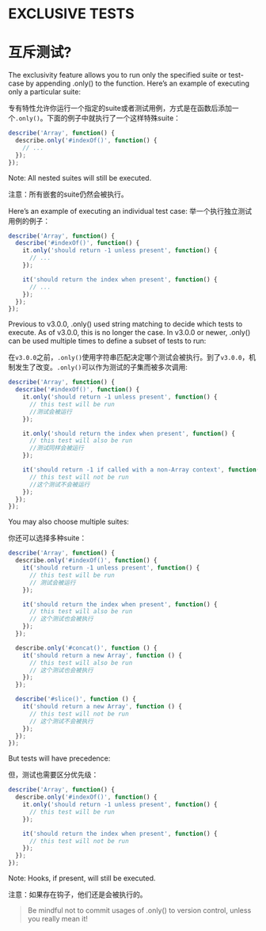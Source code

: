 # EXCLUSIVE TESTS
# 互斥测试?

The exclusivity feature allows you to run only the specified suite or test-case by appending .only() to the function. Here’s an example of executing only a particular suite:

专有特性允许你运行一个指定的suite或者测试用例，方式是在函数后添加一个`.only()`。下面的例子中就执行了一个这样特殊suite：

```js
describe('Array', function() {
  describe.only('#indexOf()', function() {
    // ...
  });
});
```

Note: All nested suites will still be executed.

注意：所有嵌套的suite仍然会被执行。

Here’s an example of executing an individual test case:
举一个执行独立测试用例的例子：

```js
describe('Array', function() {
  describe('#indexOf()', function() {
    it.only('should return -1 unless present', function() {
      // ...
    });

    it('should return the index when present', function() {
      // ...
    });
  });
});
```

Previous to v3.0.0, .only() used string matching to decide which tests to execute. As of v3.0.0, this is no longer the case. In v3.0.0 or newer, .only() can be used multiple times to define a subset of tests to run:

在`v3.0.0`之前，`.only()`使用字符串匹配决定哪个测试会被执行。到了`v3.0.0`，机制发生了改变。`.only()`可以作为测试的子集而被多次调用:

```js
describe('Array', function() {
  describe('#indexOf()', function() {
    it.only('should return -1 unless present', function() {
      // this test will be run
      //测试会被运行
    });

    it.only('should return the index when present', function() {
      // this test will also be run
      //测试同样会被运行
    });

    it('should return -1 if called with a non-Array context', function() {
      // this test will not be run
      //这个测试不会被运行
    });
  });
});
```

You may also choose multiple suites:

你还可以选择多种suite：

```js
describe('Array', function() {
  describe.only('#indexOf()', function() {
    it('should return -1 unless present', function() {
      // this test will be run
      // 测试会被运行
    });

    it('should return the index when present', function() {
      // this test will also be run
      // 这个测试也会被执行
    });
  });

  describe.only('#concat()', function () {
    it('should return a new Array', function () {
      // this test will also be run
      // 这个测试也会被执行
    });
  });

  describe('#slice()', function () {
    it('should return a new Array', function () {
      // this test will not be run
      // 这个测试不会被执行
    });
  });
});
```

But tests will have precedence:

但，测试也需要区分优先级：

```js
describe('Array', function() {
  describe.only('#indexOf()', function() {
    it.only('should return -1 unless present', function() {
      // this test will be run
    });

    it('should return the index when present', function() {
      // this test will not be run
    });
  });
});
```
Note: Hooks, if present, will still be executed.

注意：如果存在钩子，他们还是会被执行的。

>Be mindful not to commit usages of .only() to version control, unless you really mean it!
>




